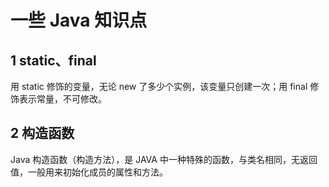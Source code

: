 # 一些 Java 知识点

## 1 static、final

用 static 修饰的变量，无论 new 了多少个实例，该变量只创建一次；用 final 修饰表示常量，不可修改。

## 2 构造函数

Java 构造函数（构造方法），是 JAVA 中一种特殊的函数，与类名相同，无返回值，一般用来初始化成员的属性和方法。

